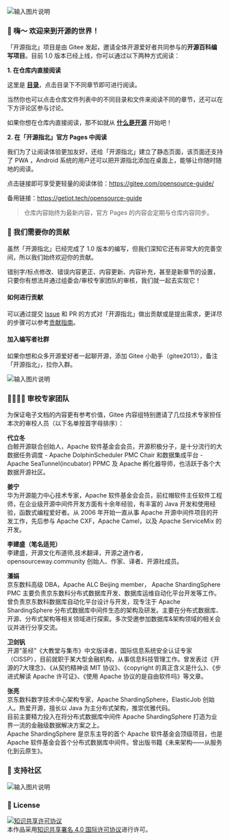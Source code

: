 ![输入图片说明](https://images.gitee.com/uploads/images/2020/1014/153301_92280c77_1899542.png "置顶.png")    

### 👋 嗨～ 欢迎来到开源的世界！

「开源指北」项目是由 Gitee 发起，邀请全体开源爱好者共同参与的**开源百科编写项目**。目前 1.0 版本已经上线，你可以通过以下两种方式阅读：

**1. 在仓库内直接阅读**

这里是 **[目录](./目录.md)**，点击目录下不同章节即可进行阅读。

当然你也可以点击仓库文件列表中的不同目录和文件来阅读不同的章节，还可以在下方评论区参与讨论。

如果你想在仓库内直接阅读，那不如就从 **[什么是开源](./第一部分：初识开源/第%201%20小节：什么是开源.md)** 开始吧！



**2. 在「开源指北」官方 Pages 中阅读**

我们为了让阅读体验更加友好，还给「开源指北」建立了静态页面，该页面还支持了 PWA ，Android 系统的用户还可以把开源指北添加在桌面上，能够让你随时随地的阅读。

点击链接即可享受更轻量的阅读体验：https://gitee.com/opensource-guide/ 

备用链接：https://getiot.tech/opensource-guide

> 仓库内容始终为最新内容，官方 Pages 的内容会定期与仓库内容同步。

### 🧩 我们需要你的贡献

虽然「开源指北」已经完成了 1.0 版本的编写，但我们深知它还有非常大的完善空间，所以我们始终欢迎你的贡献。

错别字/标点修改、错误内容更正、内容更新、内容补充，甚至是新章节的设置，只要你有想法并通过组委会/审校专家团队的审核，我们就一起去实现它！

#### 如何进行贡献

可以通过提交 [Issue](https://gitee.com/gitee-community/opensource-guide/issues/new?issue%5Bassignee_id%5D=0&issue%5Bmilestone_id%5D=0) 和 PR 的方式对「开源指北」做出贡献或是提出需求，更详尽的步骤可以参考[贡献指南](./贡献指南.md)。


#### 加入编写者社群    
如果你想和众多开源爱好者一起聊开源，添加 Gitee 小助手（gitee2013），备注「开源指北」，拉你入群。

![输入图片说明](https://images.gitee.com/uploads/images/2020/0712/212657_b00725ef_1899542.png "150-小助手微信.png")  


### 👩‍👩‍👧‍👦 审校专家团队   
为保证电子文档的内容更有参考价值，Gitee 内容组特别邀请了几位技术专家担任本次的审校人员（以下名单按首字母排序）：    
       
**代立冬**       
白鲸开源联合创始人，Apache 软件基金会会员，开源积极分子，是十分流行的大数据任务调度 - Apache DolphinScheduler PMC Chair 和数据集成平台 - Apache SeaTunnel(incubator) PPMC 及 Apache 孵化器导师，也活跃于各个大数据开源社区。  
     
**姜宁**       
华为开源能力中心技术专家，Apache 软件基金会会员，前红帽软件主任软件工程师，在企业级开源中间件开发方面有十余年经验，有丰富的 Java 开发和使用经验，函数式编程爱好者。从 2006 年开始一直从事 Apache 开源中间件项目的开发工作，先后参与 Apache CXF，Apache Camel，以及 Apache ServiceMix 的开发。             
      
  
**李建盛（笔名适兕）**       
李建盛，开源文化布道师,技术翻译，开源之道作者，opensourceway.community 创始人、作家、译者、开源社成员。    
      
**潘娟**       
京东数科高级 DBA，Apache ALC Beijing member， Apache ShardingSphere PMC 主要负责京东数科分布式数据库开发、数据库运维自动化平台开发等工作。曾负责京东数科数据库自动化平台设计与开发，现专注于 Apache ShardingSphere 分布式数据库中间件生态的架构及研发。主要在分布式数据库、开源、分布式架构等相关领域进行探索。多次受邀参加数据库&架构领域的相关会议并进行分享交流。     
          
**卫剑钒**     
开源“圣经”《大教堂与集市》中文版译者，国际信息系统安全认证专家（CISSP），目前就职于某大型金融机构，从事信息科技管理工作。曾发表过《开源的7大理念》、《从契约精神谈 MIT 协议》、《copyright 的真正含义是什么》、《步进式解读 Apache 许可证》、《使用 Apache 协议的是自由软件吗》等文章。    
    
**张亮**     
京东数科数字技术中心架构专家，Apache ShardingSphere，ElasticJob 创始人。热爱开源，擅长以 Java 为主分布式架构，推崇优雅代码。  
目前主要精力投入在将分布式数据库中间件 Apache ShardingSphere 打造为业界一流的金融级数据解决方案之上。  
Apache ShardingSphere 是京东主导的首个 Apache 软件基金会顶级项目，也是 Apache 软件基金会首个分布式数据库中间件。曾出版书籍《未来架构——从服务化到云原生》。      
  
### 🎪 支持社区
![输入图片说明](https://images.gitee.com/uploads/images/2020/1126/135201_1f86cd37_1899542.png "支持社区-11-26.png")   

### 📌 License

<a rel="license" href="http://creativecommons.org/licenses/by/4.0/"><img alt="知识共享许可协议" style="border-width:0" src="https://images.gitee.com/uploads/images/2020/0907/190809_d6adca86_5694891.png" /></a><br />本作品采用<a rel="license" href="http://creativecommons.org/licenses/by/4.0/">知识共享署名 4.0 国际许可协议</a>进行许可。